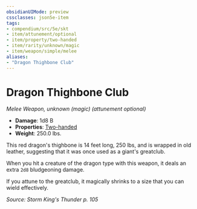 ```yaml
---
obsidianUIMode: preview
cssclasses: json5e-item
tags:
- compendium/src/5e/skt
- item/attunement/optional
- item/property/two-handed
- item/rarity/unknown/magic
- item/weapon/simple/melee
aliases: 
- "Dragon Thighbone Club"
---
```

# Dragon Thighbone Club
*Melee Weapon, unknown (magic) (attunement optional)*  

- **Damage**: 1d8 B
- **Properties**: [Two-handed](/compendium/rules/item-properties.md#Two-handed)
- **Weight**: 250.0 lbs.

This red dragon's thighbone is 14 feet long, 250 lbs, and is wrapped in old leather, suggesting that it was once used as a giant's greatclub.

When you hit a creature of the dragon type with this weapon, it deals an extra `2d8` bludgeoning damage.

If you attune to the greatclub, it magically shrinks to a size that you can wield effectively.

*Source: Storm King's Thunder p. 105*